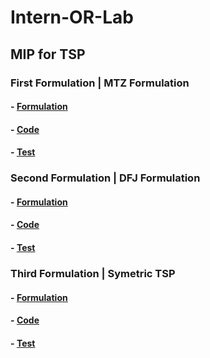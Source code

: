 # Intern-OR-Lab

## MIP for TSP
### First Formulation | MTZ Formulation
#### - [Formulation]()
#### - [Code](https://github.com/luat2003/Intern-OR-Lab/blob/main/MTZ.cpp)
#### - [Test](https://github.com/luat2003/Intern-OR-Lab/blob/main/Test.txt)

### Second Formulation | DFJ Formulation
#### - [Formulation]()
#### - [Code](https://github.com/luat2003/Intern-OR-Lab/blob/main/DFJ.cpp)
#### - [Test](https://github.com/luat2003/Intern-OR-Lab/blob/main/Test.txt)

### Third Formulation | Symetric TSP
#### - [Formulation]()
#### - [Code](https://github.com/luat2003/Intern-OR-Lab/blob/main/tsp3.cpp)
#### - [Test](https://github.com/luat2003/Intern-OR-Lab/blob/main/Test.txt)
